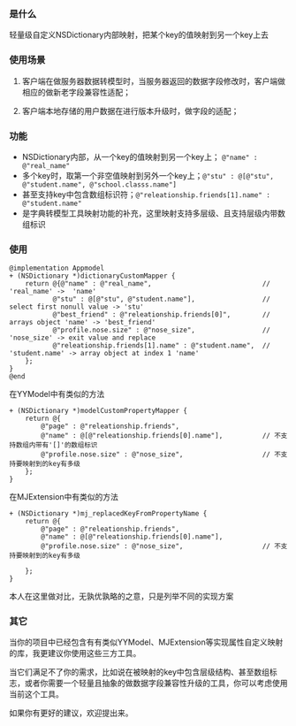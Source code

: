 ### 是什么
轻量级自定义NSDictionary内部映射，把某个key的值映射到另一个key上去

### 使用场景

1. 客户端在做服务器数据转模型时，当服务器返回的数据字段修改时，客户端做相应的做新老字段兼容性适配；

2. 客户端本地存储的用户数据在进行版本升级时，做字段的适配；

### 功能

* NSDictionary内部，从一个key的值映射到另一个key上； `@"name" : @"real_name"`
* 多个key时，取第一个非空值映射到另外一个key上；`@"stu" : @[@"stu", @"student.name", @"school.classs.name"]`
* 甚至支持key中包含数组标识符；`@"releationship.friends[1].name" : @"student.name"`
* 是字典转模型工具映射功能的补充，这里映射支持多层级、且支持层级内带数组标识


### 使用
```objc
@implementation Appmodel
+ (NSDictionary *)dictionaryCustomMapper {
    return @{@"name" : @"real_name",                            // 'real_name' ->  'name'
           @"stu" : @[@"stu", @"student.name"],                 // select first nonull value -> 'stu'
           @"best_friend" : @"releationship.friends[0]",        // arrays object 'name' -> 'best_friend'
           @"profile.nose.size" : @"nose_size",                 // 'nose_size' -> exit value and replace
           @"releationship.friends[1].name" : @"student.name",  // 'student.name' -> array object at index 1 'name'
    };
}
@end
```
在YYModel中有类似的方法
```objc
+ (NSDictionary *)modelCustomPropertyMapper {
    return @{
        @"page" : @"releationship.friends",
        @"name" : @[@"releationship.friends[0].name"],          // 不支持数组内带有'[]'的数组标识
        @"profile.nose.size" : @"nose_size",                    // 不支持要映射到的key有多级
    };
}
```
在MJExtension中有类似的方法
```objc
+ (NSDictionary *)mj_replacedKeyFromPropertyName {
    return @{
        @"page" : @"releationship.friends",
        @"name" : @[@"releationship.friends[0].name"],
        @"profile.nose.size" : @"nose_size",                    // 不支持要映射到的key有多级
        
    };
}
```

本人在这里做对比，无孰优孰略的之意，只是列举不同的实现方案

### 其它
当你的项目中已经包含有有类似YYModel、MJExtension等实现属性自定义映射的库，我更建议你使用这些三方工具。

当它们满足不了你的需求，比如说在被映射的key中包含层级结构、甚至数组标志，或者你需要一个轻量且抽象的做数据字段兼容性升级的工具，你可以考虑使用当前这个工具。

如果你有更好的建议，欢迎提出来。
